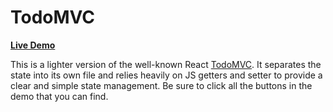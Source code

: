 # TodoMVC

**[Live Demo](https://solkimicreb.github.io/react-easy-state/examples/todoMVC/)**

This is a lighter version of the well-known React [TodoMVC](http://todomvc.com/). It separates the state into its own file and relies heavily on JS getters and setter to provide a clear and simple state management. Be sure to click all the buttons in the demo that you can find.

